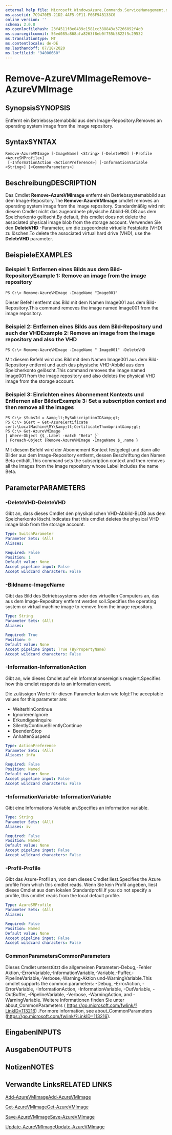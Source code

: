 ```yaml
---
external help file: Microsoft.WindowsAzure.Commands.ServiceManagement.dll-Help.xml
ms.assetid: 7C9470E5-21D2-4AF5-9F11-F66F94B133C0
online version: ''
schema: 2.0.0
ms.openlocfilehash: 23f4511f8e0439c1581cc388843a37266092f4d0
ms.sourcegitcommit: 56ed085a868afa8263f8eb0f755b5822f5c29532
ms.translationtype: MT
ms.contentlocale: de-DE
ms.lasthandoff: 07/18/2020
ms.locfileid: "94006660"
---
```

# <span data-ttu-id="940d9-101">Remove-AzureVMImage</span><span class="sxs-lookup"><span data-stu-id="940d9-101">Remove-AzureVMImage</span></span>

## <span data-ttu-id="940d9-102">Synopsis</span><span class="sxs-lookup"><span data-stu-id="940d9-102">SYNOPSIS</span></span>
<span data-ttu-id="940d9-103">Entfernt ein Betriebssystemabbild aus dem Image-Repository.</span><span class="sxs-lookup"><span data-stu-id="940d9-103">Removes an operating system image from the image repository.</span></span>

## <span data-ttu-id="940d9-104">Syntax</span><span class="sxs-lookup"><span data-stu-id="940d9-104">SYNTAX</span></span>

```
Remove-AzureVMImage [-ImageName] <String> [-DeleteVHD] [-Profile <AzureSMProfile>]
 [-InformationAction <ActionPreference>] [-InformationVariable <String>] [<CommonParameters>]
```

## <span data-ttu-id="940d9-105">Beschreibung</span><span class="sxs-lookup"><span data-stu-id="940d9-105">DESCRIPTION</span></span>
<span data-ttu-id="940d9-106">Das Cmdlet **Remove-AzureVMImage** entfernt ein Betriebssystemabbild aus dem Image-Repository.</span><span class="sxs-lookup"><span data-stu-id="940d9-106">The **Remove-AzureVMImage** cmdlet removes an operating system image from the image repository.</span></span>
<span data-ttu-id="940d9-107">Standardmäßig wird mit diesem Cmdlet nicht das zugeordnete physische Abbild-BLOB aus dem Speicherkonto gelöscht.</span><span class="sxs-lookup"><span data-stu-id="940d9-107">By default, this cmdlet does not delete the associated physical image blob from the storage account.</span></span>
<span data-ttu-id="940d9-108">Verwenden Sie den **DeleteVHD** -Parameter, um die zugeordnete virtuelle Festplatte (VHD) zu löschen.</span><span class="sxs-lookup"><span data-stu-id="940d9-108">To delete the associated virtual hard drive (VHD), use the **DeleteVHD** parameter.</span></span>

## <span data-ttu-id="940d9-109">Beispiele</span><span class="sxs-lookup"><span data-stu-id="940d9-109">EXAMPLES</span></span>

### <span data-ttu-id="940d9-110">Beispiel 1: Entfernen eines Bilds aus dem Bild-Repository</span><span class="sxs-lookup"><span data-stu-id="940d9-110">Example 1: Remove an image from the image repository</span></span>
```
PS C:\> Remove-AzureVMImage -ImageName "Image001"
```

<span data-ttu-id="940d9-111">Dieser Befehl entfernt das Bild mit dem Namen Image001 aus dem Bild-Repository.</span><span class="sxs-lookup"><span data-stu-id="940d9-111">This command removes the image named Image001 from the image repository.</span></span>

### <span data-ttu-id="940d9-112">Beispiel 2: Entfernen eines Bilds aus dem Bild-Repository und auch der VHD</span><span class="sxs-lookup"><span data-stu-id="940d9-112">Example 2: Remove an image from the image repository and also the VHD</span></span>
```
PS C:\> Remove-AzureVMImage -ImageName " Image001" -DeleteVHD
```

<span data-ttu-id="940d9-113">Mit diesem Befehl wird das Bild mit dem Namen Image001 aus dem Bild-Repository entfernt und auch das physische VHD-Abbild aus dem Speicherkonto gelöscht.</span><span class="sxs-lookup"><span data-stu-id="940d9-113">This command removes the image named Image001 from the image repository and also deletes the physical VHD image from the storage account.</span></span>

### <span data-ttu-id="940d9-114">Beispiel 3: Einrichten eines Abonnement Kontexts und Entfernen aller Bilder</span><span class="sxs-lookup"><span data-stu-id="940d9-114">Example 3: Set a subscription context and then remove all the images</span></span>
```
PS C:\> $SubsId = &amp;lt;MySubscriptionID&amp;gt;
PS C:\> $Cert = Get-AzureCertificate cert:\LocalMachine\MY\&amp;lt;CertificateThumbprint&amp;gt;
PS C:\> Get-AzureVMImage `
| Where-Object {$_.Label -match "Beta" }`
| Foreach-Object {Remove-AzureVMImage -ImageName $_.name }
```

<span data-ttu-id="940d9-115">Mit diesem Befehl wird der Abonnement Kontext festgelegt und dann alle Bilder aus dem Image-Repository entfernt, dessen Beschriftung den Namen Beta enthält.</span><span class="sxs-lookup"><span data-stu-id="940d9-115">This command sets the subscription context and then removes all the images from the image repository whose Label includes the name Beta.</span></span>

## <span data-ttu-id="940d9-116">Parameter</span><span class="sxs-lookup"><span data-stu-id="940d9-116">PARAMETERS</span></span>

### <span data-ttu-id="940d9-117">-DeleteVHD</span><span class="sxs-lookup"><span data-stu-id="940d9-117">-DeleteVHD</span></span>
<span data-ttu-id="940d9-118">Gibt an, dass dieses Cmdlet den physikalischen VHD-Abbild-BLOB aus dem Speicherkonto löscht.</span><span class="sxs-lookup"><span data-stu-id="940d9-118">Indicates that this cmdlet deletes the physical VHD image blob from the storage account.</span></span>

```yaml
Type: SwitchParameter
Parameter Sets: (All)
Aliases: 

Required: False
Position: 1
Default value: None
Accept pipeline input: False
Accept wildcard characters: False
```

### <span data-ttu-id="940d9-119">-Bildname</span><span class="sxs-lookup"><span data-stu-id="940d9-119">-ImageName</span></span>
<span data-ttu-id="940d9-120">Gibt das Bild des Betriebssystems oder des virtuellen Computers an, das aus dem Image-Repository entfernt werden soll.</span><span class="sxs-lookup"><span data-stu-id="940d9-120">Specifies the operating system or virtual machine image to remove from the image repository.</span></span>

```yaml
Type: String
Parameter Sets: (All)
Aliases: 

Required: True
Position: 0
Default value: None
Accept pipeline input: True (ByPropertyName)
Accept wildcard characters: False
```

### <span data-ttu-id="940d9-121">-Information</span><span class="sxs-lookup"><span data-stu-id="940d9-121">-InformationAction</span></span>
<span data-ttu-id="940d9-122">Gibt an, wie dieses Cmdlet auf ein Informationsereignis reagiert.</span><span class="sxs-lookup"><span data-stu-id="940d9-122">Specifies how this cmdlet responds to an information event.</span></span>

<span data-ttu-id="940d9-123">Die zulässigen Werte für diesen Parameter lauten wie folgt:</span><span class="sxs-lookup"><span data-stu-id="940d9-123">The acceptable values for this parameter are:</span></span>

- <span data-ttu-id="940d9-124">Weiterhin</span><span class="sxs-lookup"><span data-stu-id="940d9-124">Continue</span></span>
- <span data-ttu-id="940d9-125">Ignorieren</span><span class="sxs-lookup"><span data-stu-id="940d9-125">Ignore</span></span>
- <span data-ttu-id="940d9-126">Erkundigen</span><span class="sxs-lookup"><span data-stu-id="940d9-126">Inquire</span></span>
- <span data-ttu-id="940d9-127">SilentlyContinue</span><span class="sxs-lookup"><span data-stu-id="940d9-127">SilentlyContinue</span></span>
- <span data-ttu-id="940d9-128">Beenden</span><span class="sxs-lookup"><span data-stu-id="940d9-128">Stop</span></span>
- <span data-ttu-id="940d9-129">Anhalten</span><span class="sxs-lookup"><span data-stu-id="940d9-129">Suspend</span></span>

```yaml
Type: ActionPreference
Parameter Sets: (All)
Aliases: infa

Required: False
Position: Named
Default value: None
Accept pipeline input: False
Accept wildcard characters: False
```

### <span data-ttu-id="940d9-130">-InformationVariable</span><span class="sxs-lookup"><span data-stu-id="940d9-130">-InformationVariable</span></span>
<span data-ttu-id="940d9-131">Gibt eine Informations Variable an.</span><span class="sxs-lookup"><span data-stu-id="940d9-131">Specifies an information variable.</span></span>

```yaml
Type: String
Parameter Sets: (All)
Aliases: iv

Required: False
Position: Named
Default value: None
Accept pipeline input: False
Accept wildcard characters: False
```

### <span data-ttu-id="940d9-132">-Profil</span><span class="sxs-lookup"><span data-stu-id="940d9-132">-Profile</span></span>
<span data-ttu-id="940d9-133">Gibt das Azure-Profil an, von dem dieses Cmdlet liest.</span><span class="sxs-lookup"><span data-stu-id="940d9-133">Specifies the Azure profile from which this cmdlet reads.</span></span>
<span data-ttu-id="940d9-134">Wenn Sie kein Profil angeben, liest dieses Cmdlet aus dem lokalen Standardprofil.</span><span class="sxs-lookup"><span data-stu-id="940d9-134">If you do not specify a profile, this cmdlet reads from the local default profile.</span></span>

```yaml
Type: AzureSMProfile
Parameter Sets: (All)
Aliases: 

Required: False
Position: Named
Default value: None
Accept pipeline input: False
Accept wildcard characters: False
```

### <span data-ttu-id="940d9-135">CommonParameters</span><span class="sxs-lookup"><span data-stu-id="940d9-135">CommonParameters</span></span>
<span data-ttu-id="940d9-136">Dieses Cmdlet unterstützt die allgemeinen Parameter:-Debug,-Fehler Aktion,-ErrorVariable,-InformationVariable,-Variable,-Puffer,-PipelineVariable,-Verbose,-Warning-Aktion und-WarningVariable.</span><span class="sxs-lookup"><span data-stu-id="940d9-136">This cmdlet supports the common parameters: -Debug, -ErrorAction, -ErrorVariable, -InformationAction, -InformationVariable, -OutVariable, -OutBuffer, -PipelineVariable, -Verbose, -WarningAction, and -WarningVariable.</span></span> <span data-ttu-id="940d9-137">Weitere Informationen finden Sie unter about_CommonParameters ( https://go.microsoft.com/fwlink/?LinkID=113216) .</span><span class="sxs-lookup"><span data-stu-id="940d9-137">For more information, see about_CommonParameters (https://go.microsoft.com/fwlink/?LinkID=113216).</span></span>

## <span data-ttu-id="940d9-138">Eingaben</span><span class="sxs-lookup"><span data-stu-id="940d9-138">INPUTS</span></span>

## <span data-ttu-id="940d9-139">Ausgaben</span><span class="sxs-lookup"><span data-stu-id="940d9-139">OUTPUTS</span></span>

## <span data-ttu-id="940d9-140">Notizen</span><span class="sxs-lookup"><span data-stu-id="940d9-140">NOTES</span></span>

## <span data-ttu-id="940d9-141">Verwandte Links</span><span class="sxs-lookup"><span data-stu-id="940d9-141">RELATED LINKS</span></span>

[<span data-ttu-id="940d9-142">Add-AzureVMImage</span><span class="sxs-lookup"><span data-stu-id="940d9-142">Add-AzureVMImage</span></span>](./Add-AzureVMImage.md)

[<span data-ttu-id="940d9-143">Get-AzureVMImage</span><span class="sxs-lookup"><span data-stu-id="940d9-143">Get-AzureVMImage</span></span>](./Get-AzureVMImage.md)

[<span data-ttu-id="940d9-144">Save-AzureVMImage</span><span class="sxs-lookup"><span data-stu-id="940d9-144">Save-AzureVMImage</span></span>](./Save-AzureVMImage.md)

[<span data-ttu-id="940d9-145">Update-AzureVMImage</span><span class="sxs-lookup"><span data-stu-id="940d9-145">Update-AzureVMImage</span></span>](./Update-AzureVMImage.md)


